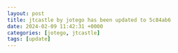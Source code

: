 ```yaml
---
layout: post
title: jtcastle by jotego has been updated to 5c84ab6
date: 2024-02-09 11:42:31 +0000
categories: [jotego, jtcastle]
tags: [update]
---
```


